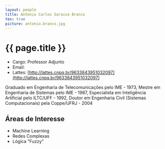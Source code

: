 ```yaml
---
layout: people
title: Antonio Carlos Saraiva Branco
tex: true
picture: antonio.branco.jpg
---
```


# {{ page.title }}

- Cargo: Professor Adjunto
- Email: <script type='text/javascript'>var a = new Array('gv.br','antonio.','branco@f');document.write("<a href='mailto:"+a[1]+a[2]+a[0]+"'>"+a[1]+a[2]+a[0]+"</a>");</script>
- Lattes: [http://lattes.cnpq.br/9633843951032097](http://lattes.cnpq.br/9633843951032097)

Graduado em Engenharia de Telecomunicações pelo IME - 1973,
Mestre em Engenharia de Sistemas pelo IME - 1987,
Especialista em Inteligência Artificial pelo ILTC/UFF - 1992,
Doutor em Engenharia Civil (Sistemas Computacionais) pela Coppe/UFRJ - 2004

## Áreas de Interesse

- Machine Learning
- Redes Complexas
- Lógica "Fuzzy"

